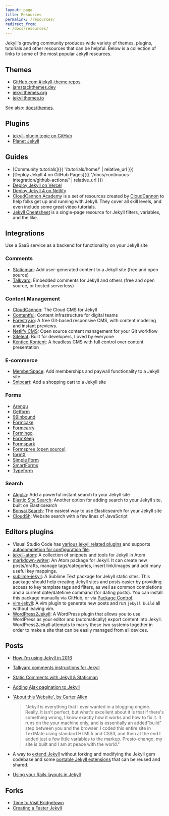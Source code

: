 ```yaml
---
layout: page
title: Resources
permalink: /resources/
redirect_from:
 - /docs/resources/
---
```

Jekyll's growing community produces wide variety of themes, plugins, tutorials
and other resources that can be helpful. Below is a collection of links to
some of the most popular Jekyll resources.

## Themes
- [GitHub.com #jekyll-theme repos](https://github.com/topics/jekyll-theme)
- [jamstackthemes.dev](https://jamstackthemes.dev/ssg/jekyll/)
- [jekyllthemes.org](http://jekyllthemes.org/)
- [jekyllthemes.io](https://jekyllthemes.io/)

See also: [docs/themes](/docs/themes/).

## Plugins
- [jekyll-plugin topic on GitHub](https://github.com/topics/jekyll-plugin)
- [Planet Jekyll](https://github.com/planetjekyll/awesome-jekyll-plugins)

## Guides

- [Community tutorials]({{ '/tutorials/home/' | relative_url }})
- [Deploy Jekyll 4 on GitHub Pages]({{ '/docs/continuous-integration/github-actions/' | relative_url }})
- [Deploy Jekyll on Vercel](https://github.com/vercel/vercel/tree/master/examples/jekyll)
- [Deploy Jekyll 4 on Netlify](https://www.netlify.com/blog/2020/04/02/a-step-by-step-guide-jekyll-4.0-on-netlify/)
- [CloudCannon Academy](https://learn.cloudcannon.com/) is a set of resources created by [CloudCannon](https://cloudcannon.com/) to help folks get up and running with Jekyll. They cover all skill levels, and even include some great video tutorials.
- [Jekyll Cheatsheet](https://learn.cloudcannon.com/jekyll-cheat-sheet/) is a single-page resource for Jekyll filters, variables, and the like.

## Integrations

Use a SaaS service as a backend for functionality on your Jekyll site

### Comments
  - [Staticman](https://staticman.net): Add user-generated content to a Jekyll site (free and open source)
  - [Talkyard](https://www.talkyard.io/blog-comments): Embedded comments for Jekyll and others (free and open source, or hosted serverless)

### Content Management
  - [CloudCannon](https://cloudcannon.com/): The Cloud CMS for Jekyll
  - [Contentful](https://github.com/contentful/jekyll-contentful-data-import): Content infrastructure for digital teams
  - [Forestry.io](https://forestry.io/): A free Git-based responsive CMS, with content modeling and instant previews.
  - [Netlify CMS](https://www.netlifycms.org/): Open source content management for your Git workflow
  - [Siteleaf](https://www.siteleaf.com/): Built for developers, Loved by everyone
  - [Kentico Kontent](https://github.com/Kentico/kontent-jekyll): A headless CMS with full control over content presentation

### E-commerce
  - [MemberSpace](https://www.memberspace.com/integrations/jekyll-membership/): Add memberships and paywall functionality to a Jekyll site
  - [Snipcart](https://snipcart.com/blog/static-site-e-commerce-part-2-integrating-snipcart-with-jekyll): Add a shopping cart to a Jekyll site

### Forms
  - [Arengu](https://www.arengu.com)
  - [Getform](https://getform.io)
  - [99Inbound](https://www.99inbound.com)
  - [Formcake](https://formcake.com)
  - [Formcarry](https://formcarry.com)
  - [Formingo](https://www.formingo.co/guides/jekyll?utm_source=github&utm_medium=jekyll-docs&utm_campaign=Jekyll%20Documentation)
  - [FormKeep](https://formkeep.com/guides/contact-form-jekyll?utm_source=github&utm_medium=jekyll-docs&utm_campaign=contact-form-jekyll)
  - [Formspark](https://formspark.io/)
  - [Formspree (open source)](https://formspree.io/)
  - [formX](https://formx.stream)
  - [Simple Form](https://getsimpleform.com/)
  - [SmartForms](https://smartforms.dev/)
  - [Typeform](https://www.typeform.com/templates/c/forms/)

### Search
  - [Algolia](https://blog.algolia.com/instant-search-blog-documentation-jekyll-plugin/): Add a powerful instant search to your Jekyll site
  - [Elastic Site Search](http://elastic.co/products/site-search/service?ultron=resources&blade=jekyll&hulk=referral): Another option for adding search to your Jekyll site, built on Elasticsearch
  - [Bonsai Search](https://docs.bonsai.io/article/217-jekyll): The easiest way to use Elasticsearch for your Jekyll site
  - [CloudSh](https://cloudsh.com/generators/how-to-setup-search-on-jekyll/): Website search with a few lines of JavaScript

## Editors plugins

- Visual Studio Code has [various jekyll related plugins](https://marketplace.visualstudio.com/search?term=tag%3Ajekyll&target=VSCode&category=All%20categories&sortBy=Installs) and supports [autocompletion for configuration file](http://json.schemastore.org/jekyll).
- [jekyll-atom](https://atom.io/packages/jekyll): A collection of snippets and tools for Jekyll in Atom
- [markdown-writer](https://atom.io/packages/markdown-writer): An Atom package for Jekyll. It can create new posts/drafts, manage tags/categories, insert link/images and add many useful key mappings.
- [sublime-jekyll](https://github.com/23maverick23/sublime-jekyll): A Sublime Text package for Jekyll static sites. This package should help creating Jekyll sites and posts easier by providing access to key template tags and filters, as well as common completions and a current date/datetime command (for dating posts). You can install this package manually via GitHub, or via [Package Control](https://packagecontrol.io/packages/Jekyll).
- [vim-jekyll](https://github.com/parkr/vim-jekyll): A vim plugin to generate new posts and run `jekyll build` all without leaving vim.
- [WordPress2Jekyll](https://wordpress.org/plugins/wp2jekyll/): A WordPress plugin that allows you to use WordPress as your editor and (automatically) export content into Jekyll. WordPress2Jekyll attempts to marry these two systems together in order to make a site that can be easily managed from all devices.

## Posts

- [How I'm using Jekyll in 2016](https://mademistakes.com/articles/using-jekyll-2016/)
- [Talkyard comments instructions for Jekyll](https://jekyll-demo.talkyard.io/2018/01/09/installation-instructions.html)
- [Static Comments with Jekyll & Staticman](https://mademistakes.com/articles/improving-jekyll-static-comments/)
- [Adding Ajax pagination to Jekyll](https://eduardoboucas.com/blog/2014/11/05/adding-ajax-pagination-to-jekyll.html)
- ['About this Website', by Carter Allen](http://cartera.me/2010/08/12/about-this-website/)

  > "Jekyll is everything that I ever wanted in a blogging engine. Really. It isn't perfect, but what's excellent about it is that if there's something wrong, I know exactly how it works and how to fix it. It runs on the your machine only, and is essentially an added"build" step between you and the browser. I coded this entire site in TextMate using standard HTML5 and CSS3, and then at the end I added just a few little variables to the markup. Presto-chango, my site is built and I am at peace with the world."

- A way to [extend Jekyll](https://github.com/rfelix/jekyll_ext) without forking and modifying the Jekyll gem codebase and some [portable Jekyll extensions](https://github.com/rfelix/jekyll_ext/wiki/Extensions) that can be reused and shared.
- [Using your Rails layouts in Jekyll](https://numbers.brighterplanet.com/2010/08/09/sharing-rails-views-with-jekyll)

## Forks

- [Time to Visit Bridgetown](https://www.bridgetownrb.com/news/time-to-visit-bridgetown/)
- [Creating a Faster Jekyll](https://sigpipe.macromates.com/2018/creating-a-faster-jekyll/)
